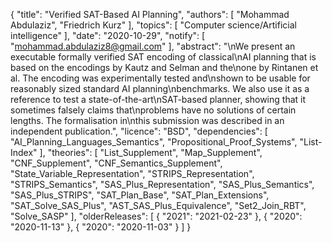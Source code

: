 {
    "title": "Verified SAT-Based AI Planning",
    "authors": [
        "Mohammad Abdulaziz",
        "Friedrich Kurz"
    ],
    "topics": [
        "Computer science/Artificial intelligence"
    ],
    "date": "2020-10-29",
    "notify": [
        "mohammad.abdulaziz8@gmail.com"
    ],
    "abstract": "\nWe present an executable formally verified SAT encoding of classical\nAI planning that is based on the encodings by Kautz and Selman and the\none by Rintanen et al. The encoding was experimentally tested and\nshown to be usable for reasonably sized standard AI planning\nbenchmarks. We also use it as a reference to test a state-of-the-art\nSAT-based planner, showing that it sometimes falsely claims that\nproblems have no solutions of certain lengths. The formalisation in\nthis submission was described in an independent publication.",
    "licence": "BSD",
    "dependencies": [
        "AI_Planning_Languages_Semantics",
        "Propositional_Proof_Systems",
        "List-Index"
    ],
    "theories": [
        "List_Supplement",
        "Map_Supplement",
        "CNF_Supplement",
        "CNF_Semantics_Supplement",
        "State_Variable_Representation",
        "STRIPS_Representation",
        "STRIPS_Semantics",
        "SAS_Plus_Representation",
        "SAS_Plus_Semantics",
        "SAS_Plus_STRIPS",
        "SAT_Plan_Base",
        "SAT_Plan_Extensions",
        "SAT_Solve_SAS_Plus",
        "AST_SAS_Plus_Equivalence",
        "Set2_Join_RBT",
        "Solve_SASP"
    ],
    "olderReleases": [
        {
            "2021": "2021-02-23"
        },
        {
            "2020": "2020-11-13"
        },
        {
            "2020": "2020-11-03"
        }
    ]
}